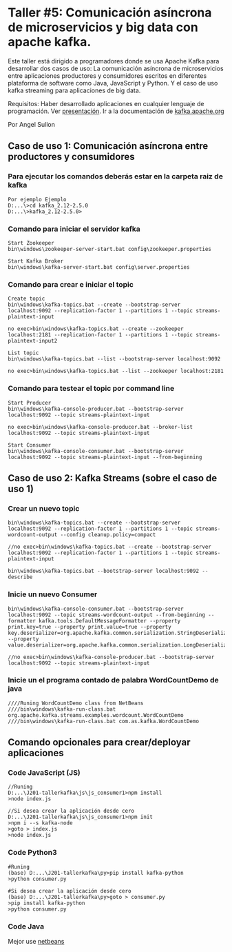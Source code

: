# Taller #5: Comunicación asíncrona de microservicios y big data con apache kafka. 
Este taller está dirigido a programadores donde se usa Apache Kafka para desarrollar dos casos de uso: La comunicación asíncrona de microservicios entre aplicaciones productores y consumidores escritos en diferentes plataforma de software como Java, JavaScript y Python. Y el caso de uso kafka streaming para aplicaciones de big data. 

Requisitos: Haber desarrollado aplicaciones en cualquier lenguaje de programación. Ver [presentación]. Ir a la documentación de [kafka.apache.org]

Por Angel Sullon 

[presentación]:          https://docs.google.com/presentation/d/1VhyWMgbKnxrunyMOvgDa8RT-S6sha9c3pASSYMYCTyM/edit?usp=sharing

[kafka.apache.org]: https://kafka.apache.org/25/documentation/streams/quickstart#quickstart_streams_download

## Caso de uso 1: Comunicación asíncrona entre productores y consumidores

### Para ejecutar los comandos deberás estar en la carpeta raiz de kafka
	Por ejemplo Ejemplo
	D:...\>cd kafka_2.12-2.5.0
	D:...\>kafka_2.12-2.5.0>

### Comando para iniciar el servidor kafka
	Start Zookeeper
	bin\windows\zookeeper-server-start.bat config\zookeeper.properties

	Start Kafka Broker
	bin\windows\kafka-server-start.bat config\server.properties


### Comando para crear e iniciar el topic
	Create topic
	bin\windows\kafka-topics.bat --create --bootstrap-server localhost:9092 --replication-factor 1 --partitions 1 --topic streams-plaintext-input

	no exec>bin\windows\kafka-topics.bat --create --zookeeper localhost:2181 --replication-factor 1 --partitions 1 --topic streams-plaintext-input2

	List topic	
	bin\windows\kafka-topics.bat --list --bootstrap-server localhost:9092

	no exec>bin\windows\kafka-topics.bat --list --zookeeper localhost:2181

### Comando para testear el topic por command line
	Start Producer
	bin\windows\kafka-console-producer.bat --bootstrap-server localhost:9092 --topic streams-plaintext-input

	no exec>bin\windows\kafka-console-producer.bat --broker-list localhost:9092 --topic streams-plaintext-input

	Start Consumer
	bin\windows\kafka-console-consumer.bat --bootstrap-server localhost:9092 --topic streams-plaintext-input --from-beginning

## Caso de uso 2: Kafka Streams (sobre el caso de uso 1)

### Crear un nuevo topic
	bin\windows\kafka-topics.bat --create --bootstrap-server localhost:9092 --replication-factor 1 --partitions 1 --topic streams-wordcount-output --config cleanup.policy=compact

	//no exec>bin\windows\kafka-topics.bat --create --bootstrap-server localhost:9092 --replication-factor 1 --partitions 1 --topic streams-plaintext-input

	bin\windows\kafka-topics.bat --bootstrap-server localhost:9092 --describe

### Inicie un nuevo Consumer
	bin\windows\kafka-console-consumer.bat --bootstrap-server localhost:9092 --topic streams-wordcount-output --from-beginning --formatter kafka.tools.DefaultMessageFormatter --property print.key=true --property print.value=true --property key.deserializer=org.apache.kafka.common.serialization.StringDeserializer --property value.deserializer=org.apache.kafka.common.serialization.LongDeserializer

	//no exec>bin\windows\kafka-console-producer.bat --bootstrap-server localhost:9092 --topic streams-plaintext-input

### Inicie un el programa contado de palabra WordCountDemo de java
	////Runing WordCountDemo class from NetBeans
	////bin\windows\kafka-run-class.bat org.apache.kafka.streams.examples.wordcount.WordCountDemo
	////bin\windows\kafka-run-class.bat com.as.kafka.WordCountDemo


## Comando opcionales para crear/deployar aplicaciones

### Code JavaScript (JS)
	//Runing
	D:...\J201-tallerkafka\js\js_consumer1>npm install
	>node index.js

	//Si desea crear la aplicación desde cero	
	D:...\J201-tallerkafka\js\js_consumer1>npm init
	>npm i --s kafka-node
	>goto > index.js
	>node index.js

### Code Python3 
	#Runing
	(base) D:...\J201-tallerkafka\py>pip install kafka-python
	>python consumer.py

	#Si desea crear la aplicación desde cero
	(base) D:...\J201-tallerkafka\py>goto > consumer.py
	>pip install kafka-python
	>python consumer.py

### Code Java 
Mejor use [netbeans]

[netbeans]:  https://netbeans.apache.org/ 